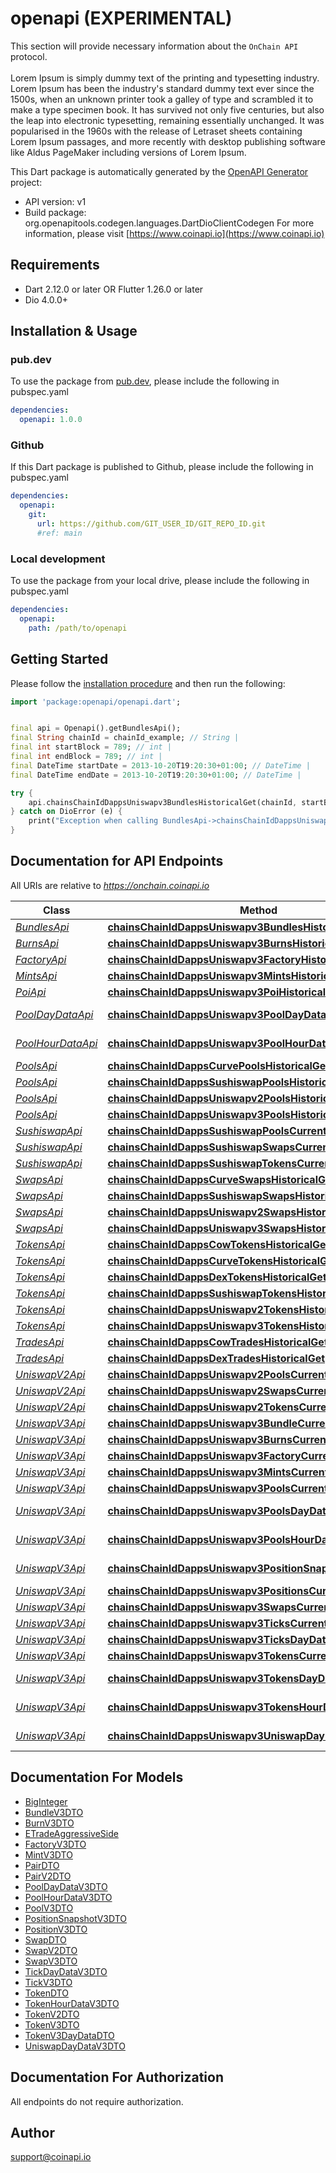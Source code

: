 # openapi (EXPERIMENTAL)

This section will provide necessary information about the `OnChain API` protocol. 
<br/><br/>
Lorem Ipsum is simply dummy text of the printing and typesetting industry. Lorem Ipsum has been the industry's standard dummy text ever since the 1500s, when an unknown printer took a galley of type and scrambled it to make a type specimen book. It has survived not only five centuries, but also the leap into electronic typesetting, remaining essentially unchanged. It was popularised in the 1960s with the release of Letraset sheets containing Lorem Ipsum passages, and more recently with desktop publishing software like Aldus PageMaker including versions of Lorem Ipsum.        
                    

This Dart package is automatically generated by the [OpenAPI Generator](https://openapi-generator.tech) project:

- API version: v1
- Build package: org.openapitools.codegen.languages.DartDioClientCodegen
For more information, please visit [https://www.coinapi.io](https://www.coinapi.io)

## Requirements

* Dart 2.12.0 or later OR Flutter 1.26.0 or later
* Dio 4.0.0+

## Installation & Usage

### pub.dev
To use the package from [pub.dev](https://pub.dev), please include the following in pubspec.yaml
```yaml
dependencies:
  openapi: 1.0.0
```

### Github
If this Dart package is published to Github, please include the following in pubspec.yaml
```yaml
dependencies:
  openapi:
    git:
      url: https://github.com/GIT_USER_ID/GIT_REPO_ID.git
      #ref: main
```

### Local development
To use the package from your local drive, please include the following in pubspec.yaml
```yaml
dependencies:
  openapi:
    path: /path/to/openapi
```

## Getting Started

Please follow the [installation procedure](#installation--usage) and then run the following:

```dart
import 'package:openapi/openapi.dart';


final api = Openapi().getBundlesApi();
final String chainId = chainId_example; // String | 
final int startBlock = 789; // int | 
final int endBlock = 789; // int | 
final DateTime startDate = 2013-10-20T19:20:30+01:00; // DateTime | 
final DateTime endDate = 2013-10-20T19:20:30+01:00; // DateTime | 

try {
    api.chainsChainIdDappsUniswapv3BundlesHistoricalGet(chainId, startBlock, endBlock, startDate, endDate);
} catch on DioError (e) {
    print("Exception when calling BundlesApi->chainsChainIdDappsUniswapv3BundlesHistoricalGet: $e\n");
}

```

## Documentation for API Endpoints

All URIs are relative to *https://onchain.coinapi.io*

Class | Method | HTTP request | Description
------------ | ------------- | ------------- | -------------
[*BundlesApi*](doc/BundlesApi.md) | [**chainsChainIdDappsUniswapv3BundlesHistoricalGet**](doc/BundlesApi.md#chainschainiddappsuniswapv3bundleshistoricalget) | **GET** /chains/{chain_id}/dapps/uniswapv3/bundles/historical | 
[*BurnsApi*](doc/BurnsApi.md) | [**chainsChainIdDappsUniswapv3BurnsHistoricalGet**](doc/BurnsApi.md#chainschainiddappsuniswapv3burnshistoricalget) | **GET** /chains/{chain_id}/dapps/uniswapv3/burns/historical | 
[*FactoryApi*](doc/FactoryApi.md) | [**chainsChainIdDappsUniswapv3FactoryHistoricalGet**](doc/FactoryApi.md#chainschainiddappsuniswapv3factoryhistoricalget) | **GET** /chains/{chain_id}/dapps/uniswapv3/factory/historical | 
[*MintsApi*](doc/MintsApi.md) | [**chainsChainIdDappsUniswapv3MintsHistoricalGet**](doc/MintsApi.md#chainschainiddappsuniswapv3mintshistoricalget) | **GET** /chains/{chain_id}/dapps/uniswapv3/mints/historical | 
[*PoiApi*](doc/PoiApi.md) | [**chainsChainIdDappsUniswapv3PoiHistoricalGet**](doc/PoiApi.md#chainschainiddappsuniswapv3poihistoricalget) | **GET** /chains/{chain_id}/dapps/uniswapv3/poi/historical | 
[*PoolDayDataApi*](doc/PoolDayDataApi.md) | [**chainsChainIdDappsUniswapv3PoolDayDataHistoricalGet**](doc/PoolDayDataApi.md#chainschainiddappsuniswapv3pooldaydatahistoricalget) | **GET** /chains/{chain_id}/dapps/uniswapv3/poolDayData/historical | 
[*PoolHourDataApi*](doc/PoolHourDataApi.md) | [**chainsChainIdDappsUniswapv3PoolHourDataHistoricalGet**](doc/PoolHourDataApi.md#chainschainiddappsuniswapv3poolhourdatahistoricalget) | **GET** /chains/{chain_id}/dapps/uniswapv3/poolHourData/historical | 
[*PoolsApi*](doc/PoolsApi.md) | [**chainsChainIdDappsCurvePoolsHistoricalGet**](doc/PoolsApi.md#chainschainiddappscurvepoolshistoricalget) | **GET** /chains/{chain_id}/dapps/curve/pools/historical | 
[*PoolsApi*](doc/PoolsApi.md) | [**chainsChainIdDappsSushiswapPoolsHistoricalGet**](doc/PoolsApi.md#chainschainiddappssushiswappoolshistoricalget) | **GET** /chains/{chain_id}/dapps/sushiswap/pools/historical | 
[*PoolsApi*](doc/PoolsApi.md) | [**chainsChainIdDappsUniswapv2PoolsHistoricalGet**](doc/PoolsApi.md#chainschainiddappsuniswapv2poolshistoricalget) | **GET** /chains/{chain_id}/dapps/uniswapv2/pools/historical | 
[*PoolsApi*](doc/PoolsApi.md) | [**chainsChainIdDappsUniswapv3PoolsHistoricalGet**](doc/PoolsApi.md#chainschainiddappsuniswapv3poolshistoricalget) | **GET** /chains/{chain_id}/dapps/uniswapv3/pools/historical | 
[*SushiswapApi*](doc/SushiswapApi.md) | [**chainsChainIdDappsSushiswapPoolsCurrentGet**](doc/SushiswapApi.md#chainschainiddappssushiswappoolscurrentget) | **GET** /chains/{chain_id}/dapps/sushiswap/pools/current | GetPools
[*SushiswapApi*](doc/SushiswapApi.md) | [**chainsChainIdDappsSushiswapSwapsCurrentGet**](doc/SushiswapApi.md#chainschainiddappssushiswapswapscurrentget) | **GET** /chains/{chain_id}/dapps/sushiswap/swaps/current | GetSwaps
[*SushiswapApi*](doc/SushiswapApi.md) | [**chainsChainIdDappsSushiswapTokensCurrentGet**](doc/SushiswapApi.md#chainschainiddappssushiswaptokenscurrentget) | **GET** /chains/{chain_id}/dapps/sushiswap/tokens/current | GetTokens
[*SwapsApi*](doc/SwapsApi.md) | [**chainsChainIdDappsCurveSwapsHistoricalGet**](doc/SwapsApi.md#chainschainiddappscurveswapshistoricalget) | **GET** /chains/{chain_id}/dapps/curve/swaps/historical | 
[*SwapsApi*](doc/SwapsApi.md) | [**chainsChainIdDappsSushiswapSwapsHistoricalGet**](doc/SwapsApi.md#chainschainiddappssushiswapswapshistoricalget) | **GET** /chains/{chain_id}/dapps/sushiswap/swaps/historical | 
[*SwapsApi*](doc/SwapsApi.md) | [**chainsChainIdDappsUniswapv2SwapsHistoricalGet**](doc/SwapsApi.md#chainschainiddappsuniswapv2swapshistoricalget) | **GET** /chains/{chain_id}/dapps/uniswapv2/swaps/historical | 
[*SwapsApi*](doc/SwapsApi.md) | [**chainsChainIdDappsUniswapv3SwapsHistoricalGet**](doc/SwapsApi.md#chainschainiddappsuniswapv3swapshistoricalget) | **GET** /chains/{chain_id}/dapps/uniswapv3/swaps/historical | 
[*TokensApi*](doc/TokensApi.md) | [**chainsChainIdDappsCowTokensHistoricalGet**](doc/TokensApi.md#chainschainiddappscowtokenshistoricalget) | **GET** /chains/{chain_id}/dapps/cow/tokens/historical | 
[*TokensApi*](doc/TokensApi.md) | [**chainsChainIdDappsCurveTokensHistoricalGet**](doc/TokensApi.md#chainschainiddappscurvetokenshistoricalget) | **GET** /chains/{chain_id}/dapps/curve/tokens/historical | 
[*TokensApi*](doc/TokensApi.md) | [**chainsChainIdDappsDexTokensHistoricalGet**](doc/TokensApi.md#chainschainiddappsdextokenshistoricalget) | **GET** /chains/{chain_id}/dapps/dex/tokens/historical | 
[*TokensApi*](doc/TokensApi.md) | [**chainsChainIdDappsSushiswapTokensHistoricalGet**](doc/TokensApi.md#chainschainiddappssushiswaptokenshistoricalget) | **GET** /chains/{chain_id}/dapps/sushiswap/tokens/historical | 
[*TokensApi*](doc/TokensApi.md) | [**chainsChainIdDappsUniswapv2TokensHistoricalGet**](doc/TokensApi.md#chainschainiddappsuniswapv2tokenshistoricalget) | **GET** /chains/{chain_id}/dapps/uniswapv2/tokens/historical | 
[*TokensApi*](doc/TokensApi.md) | [**chainsChainIdDappsUniswapv3TokensHistoricalGet**](doc/TokensApi.md#chainschainiddappsuniswapv3tokenshistoricalget) | **GET** /chains/{chain_id}/dapps/uniswapv3/tokens/historical | 
[*TradesApi*](doc/TradesApi.md) | [**chainsChainIdDappsCowTradesHistoricalGet**](doc/TradesApi.md#chainschainiddappscowtradeshistoricalget) | **GET** /chains/{chain_id}/dapps/cow/trades/historical | 
[*TradesApi*](doc/TradesApi.md) | [**chainsChainIdDappsDexTradesHistoricalGet**](doc/TradesApi.md#chainschainiddappsdextradeshistoricalget) | **GET** /chains/{chain_id}/dapps/dex/trades/historical | 
[*UniswapV2Api*](doc/UniswapV2Api.md) | [**chainsChainIdDappsUniswapv2PoolsCurrentGet**](doc/UniswapV2Api.md#chainschainiddappsuniswapv2poolscurrentget) | **GET** /chains/{chain_id}/dapps/uniswapv2/pools/current | GetPools
[*UniswapV2Api*](doc/UniswapV2Api.md) | [**chainsChainIdDappsUniswapv2SwapsCurrentGet**](doc/UniswapV2Api.md#chainschainiddappsuniswapv2swapscurrentget) | **GET** /chains/{chain_id}/dapps/uniswapv2/swaps/current | GetSwaps
[*UniswapV2Api*](doc/UniswapV2Api.md) | [**chainsChainIdDappsUniswapv2TokensCurrentGet**](doc/UniswapV2Api.md#chainschainiddappsuniswapv2tokenscurrentget) | **GET** /chains/{chain_id}/dapps/uniswapv2/tokens/current | GetTokens
[*UniswapV3Api*](doc/UniswapV3Api.md) | [**chainsChainIdDappsUniswapv3BundleCurrentGet**](doc/UniswapV3Api.md#chainschainiddappsuniswapv3bundlecurrentget) | **GET** /chains/{chain_id}/dapps/uniswapv3/bundle/current | GetBundles
[*UniswapV3Api*](doc/UniswapV3Api.md) | [**chainsChainIdDappsUniswapv3BurnsCurrentGet**](doc/UniswapV3Api.md#chainschainiddappsuniswapv3burnscurrentget) | **GET** /chains/{chain_id}/dapps/uniswapv3/burns/current | GetBurns
[*UniswapV3Api*](doc/UniswapV3Api.md) | [**chainsChainIdDappsUniswapv3FactoryCurrentGet**](doc/UniswapV3Api.md#chainschainiddappsuniswapv3factorycurrentget) | **GET** /chains/{chain_id}/dapps/uniswapv3/factory/current | GetFactory
[*UniswapV3Api*](doc/UniswapV3Api.md) | [**chainsChainIdDappsUniswapv3MintsCurrentGet**](doc/UniswapV3Api.md#chainschainiddappsuniswapv3mintscurrentget) | **GET** /chains/{chain_id}/dapps/uniswapv3/mints/current | GetMints
[*UniswapV3Api*](doc/UniswapV3Api.md) | [**chainsChainIdDappsUniswapv3PoolsCurrentGet**](doc/UniswapV3Api.md#chainschainiddappsuniswapv3poolscurrentget) | **GET** /chains/{chain_id}/dapps/uniswapv3/pools/current | GetPools
[*UniswapV3Api*](doc/UniswapV3Api.md) | [**chainsChainIdDappsUniswapv3PoolsDayDataCurrentGet**](doc/UniswapV3Api.md#chainschainiddappsuniswapv3poolsdaydatacurrentget) | **GET** /chains/{chain_id}/dapps/uniswapv3/poolsDayData/current | GetPoolsDayData
[*UniswapV3Api*](doc/UniswapV3Api.md) | [**chainsChainIdDappsUniswapv3PoolsHourDataCurrentGet**](doc/UniswapV3Api.md#chainschainiddappsuniswapv3poolshourdatacurrentget) | **GET** /chains/{chain_id}/dapps/uniswapv3/poolsHourData/current | GetPoolsHourData
[*UniswapV3Api*](doc/UniswapV3Api.md) | [**chainsChainIdDappsUniswapv3PositionSnapshotsCurrentGet**](doc/UniswapV3Api.md#chainschainiddappsuniswapv3positionsnapshotscurrentget) | **GET** /chains/{chain_id}/dapps/uniswapv3/positionSnapshots/current | GetPositionSnapshot
[*UniswapV3Api*](doc/UniswapV3Api.md) | [**chainsChainIdDappsUniswapv3PositionsCurrentGet**](doc/UniswapV3Api.md#chainschainiddappsuniswapv3positionscurrentget) | **GET** /chains/{chain_id}/dapps/uniswapv3/positions/current | GetPositions
[*UniswapV3Api*](doc/UniswapV3Api.md) | [**chainsChainIdDappsUniswapv3SwapsCurrentGet**](doc/UniswapV3Api.md#chainschainiddappsuniswapv3swapscurrentget) | **GET** /chains/{chain_id}/dapps/uniswapv3/swaps/current | GetSwaps
[*UniswapV3Api*](doc/UniswapV3Api.md) | [**chainsChainIdDappsUniswapv3TicksCurrentGet**](doc/UniswapV3Api.md#chainschainiddappsuniswapv3tickscurrentget) | **GET** /chains/{chain_id}/dapps/uniswapv3/ticks/current | GetTicks
[*UniswapV3Api*](doc/UniswapV3Api.md) | [**chainsChainIdDappsUniswapv3TicksDayDataCurrentGet**](doc/UniswapV3Api.md#chainschainiddappsuniswapv3ticksdaydatacurrentget) | **GET** /chains/{chain_id}/dapps/uniswapv3/ticksDayData/current | GetTicksDayData
[*UniswapV3Api*](doc/UniswapV3Api.md) | [**chainsChainIdDappsUniswapv3TokensCurrentGet**](doc/UniswapV3Api.md#chainschainiddappsuniswapv3tokenscurrentget) | **GET** /chains/{chain_id}/dapps/uniswapv3/tokens/current | GetTokens
[*UniswapV3Api*](doc/UniswapV3Api.md) | [**chainsChainIdDappsUniswapv3TokensDayDataCurrentGet**](doc/UniswapV3Api.md#chainschainiddappsuniswapv3tokensdaydatacurrentget) | **GET** /chains/{chain_id}/dapps/uniswapv3/tokensDayData/current | GetTokensDayData
[*UniswapV3Api*](doc/UniswapV3Api.md) | [**chainsChainIdDappsUniswapv3TokensHourDataCurrentGet**](doc/UniswapV3Api.md#chainschainiddappsuniswapv3tokenshourdatacurrentget) | **GET** /chains/{chain_id}/dapps/uniswapv3/tokensHourData/current | GetTokensHourData
[*UniswapV3Api*](doc/UniswapV3Api.md) | [**chainsChainIdDappsUniswapv3UniswapDayDataCurrentGet**](doc/UniswapV3Api.md#chainschainiddappsuniswapv3uniswapdaydatacurrentget) | **GET** /chains/{chain_id}/dapps/uniswapv3/uniswapDayData/current | GetUniswapDayData


## Documentation For Models

 - [BigInteger](doc/BigInteger.md)
 - [BundleV3DTO](doc/BundleV3DTO.md)
 - [BurnV3DTO](doc/BurnV3DTO.md)
 - [ETradeAggressiveSide](doc/ETradeAggressiveSide.md)
 - [FactoryV3DTO](doc/FactoryV3DTO.md)
 - [MintV3DTO](doc/MintV3DTO.md)
 - [PairDTO](doc/PairDTO.md)
 - [PairV2DTO](doc/PairV2DTO.md)
 - [PoolDayDataV3DTO](doc/PoolDayDataV3DTO.md)
 - [PoolHourDataV3DTO](doc/PoolHourDataV3DTO.md)
 - [PoolV3DTO](doc/PoolV3DTO.md)
 - [PositionSnapshotV3DTO](doc/PositionSnapshotV3DTO.md)
 - [PositionV3DTO](doc/PositionV3DTO.md)
 - [SwapDTO](doc/SwapDTO.md)
 - [SwapV2DTO](doc/SwapV2DTO.md)
 - [SwapV3DTO](doc/SwapV3DTO.md)
 - [TickDayDataV3DTO](doc/TickDayDataV3DTO.md)
 - [TickV3DTO](doc/TickV3DTO.md)
 - [TokenDTO](doc/TokenDTO.md)
 - [TokenHourDataV3DTO](doc/TokenHourDataV3DTO.md)
 - [TokenV2DTO](doc/TokenV2DTO.md)
 - [TokenV3DTO](doc/TokenV3DTO.md)
 - [TokenV3DayDataDTO](doc/TokenV3DayDataDTO.md)
 - [UniswapDayDataV3DTO](doc/UniswapDayDataV3DTO.md)


## Documentation For Authorization

 All endpoints do not require authorization.


## Author

support@coinapi.io

